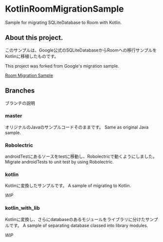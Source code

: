 # KotlinRoomMigrationSample
Sample for migrating SQLiteDatabase to Room with Kotlin.

## About this project.
このサンプルは、Google公式のSQLiteDatabaseからRoomへの移行サンプルをKotlinに移植したものです。

This project was forked from Google's migration sample.

[Room Migration Sample](https://github.com/android/architecture-components-samples/tree/master/PersistenceMigrationsSample)

## Branches

ブランチの説明

### master
オリジナルのJavaのサンプルコードそのままです。
Same as original Java sample.

### Robolectric
androidTestにあるソースをtestに移動し、Robolectricで動くようにしました。
Migrate androidTests to unit test by using Robolectric.

### kotlin
Kotlinに変換したサンプルです。
A sample of migrating to Kotlin.

*WIP*

### kotlin_with_lib
Kotlinに変換し、さらにdatabaseのあるモジュールをライブラリに分けたサンプルです。
A sample of separating database classed into library modules.

*WIP*